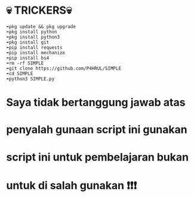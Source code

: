 # 💀 TRICKERS💀

```
➠pkg update && pkg upgrade 
➠pkg install python 
➠pkg install python3 
➠pkg install git 
➠pip install requests 
➠pip install mechanize 
➠pip install bs4
➠rm -rf SIMPLE 
➠git clone https://github.com/P4HRUL/SIMPLE 
➠cd SIMPLE 
➠python3 SIMPLE.py
```
# Saya tidak bertanggung jawab atas 
# penyalah gunaan script ini gunakan
# script ini untuk pembelajaran bukan 
# untuk di salah gunakan ❗❗❗



